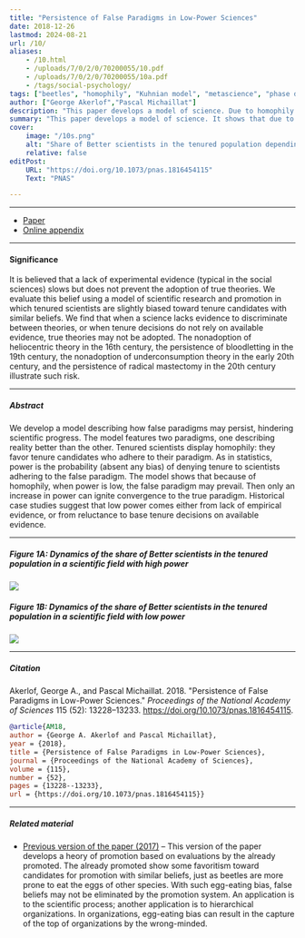 ```yaml
---
title: "Persistence of False Paradigms in Low-Power Sciences" 
date: 2018-12-26
lastmod: 2024-08-21
url: /10/
aliases:
    - /10.html
    - /uploads/7/0/2/0/70200055/10.pdf
    - /uploads/7/0/2/0/70200055/10a.pdf
    - /tags/social-psychology/
tags: ["beetles", "homophily", "Kuhnian model", "metascience", "phase diagrams", "scientific revolutions", "tenure", "Youden index"]
author: ["George Akerlof","Pascal Michaillat"]
description: "This paper develops a model of science. Due to homophily in promotions, false paradigms may persist when a science has low power. Published in PNAS, 2018." 
summary: "This paper develops a model of science. It shows that due to homophily in tenure decisions, false paradigms may persist when a science has low power. Low power may come from a lack of evidence, or from a reluctance to base tenure decisions on available evidence." 
cover:
    image: "/10s.png"
    alt: "Share of Better scientists in the tenured population depending on the power of the scientific field"
    relative: false
editPost:
    URL: "https://doi.org/10.1073/pnas.1816454115"
    Text: "PNAS"

---
```


---

+ [Paper](/10.pdf)
+ [Online appendix](/10a.pdf)

---

#### Significance

It is believed that a lack of experimental evidence (typical in the social sciences) slows but does not prevent the adoption of true theories. We evaluate this belief using a model of scientific research and promotion in which tenured scientists are slightly biased toward tenure candidates with similar beliefs. We find that when a science lacks evidence to discriminate between theories, or when tenure decisions do not rely on available evidence, true theories may not be adopted. The nonadoption of heliocentric theory in the 16th century, the persistence of bloodletting in the 19th century, the nonadoption of underconsumption theory in the early 20th century, and the persistence of radical mastectomy in the 20th century illustrate such risk.

---

##### Abstract

We develop a model describing how false paradigms may persist, hindering scientific progress. The model features two paradigms, one describing reality better than the other. Tenured scientists display homophily: they favor tenure candidates who adhere to their paradigm. As in statistics, power is the probability (absent any bias) of denying tenure to scientists adhering to the false paradigm. The model shows that because of homophily, when power is low, the false paradigm may prevail. Then only an increase in power can ignite convergence to the true paradigm. Historical case studies suggest that low power comes either from lack of empirical evidence, or from reluctance to base tenure decisions on available evidence.

---

##### Figure 1A:  Dynamics of the share of Better scientists in the tenured population in a scientific field with high power

![](/10a.png)

##### Figure 1B:  Dynamics of the share of Better scientists in the tenured population in a scientific field with low power

![](/10b.png)

---

##### Citation

Akerlof, George A., and Pascal Michaillat. 2018. "Persistence of False Paradigms in Low-Power Sciences." *Proceedings of the National Academy of Sciences* 115 (52): 13228–13233. https://doi.org/10.1073/pnas.1816454115.

```BibTeX
@article{AM18,
author = {George A. Akerlof and Pascal Michaillat},
year = {2018},
title = {Persistence of False Paradigms in Low-Power Sciences},
journal = {Proceedings of the National Academy of Sciences},
volume = {115},
number = {52},
pages = {13228--13233},
url = {https://doi.org/10.1073/pnas.1816454115}}
```

---

##### Related material

+ [Previous version of the paper (2017)](https://www.nber.org/system/files/working_papers/w23523/w23523.pdf) – This version of the paper develops a heory of promotion based on evaluations by the already promoted. The already promoted show some favoritism toward candidates for promotion with similar beliefs, just as beetles are more prone to eat the eggs of other species. With such egg-eating bias, false beliefs may not be eliminated by the promotion system. An application is to the scientific process; another application is to hierarchical organizations. In organizations, egg-eating bias can result in the capture of the top of organizations by the wrong-minded.